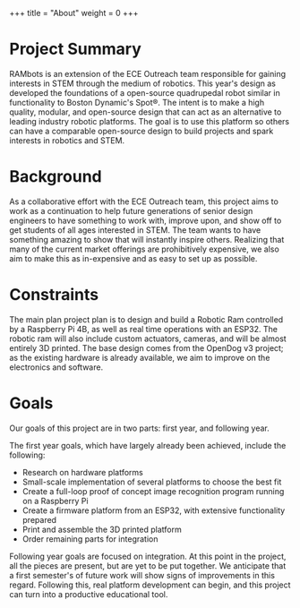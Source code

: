 +++
title = "About"
weight = 0
+++
# Project Summary
RAMbots is an extension of the ECE Outreach team responsible for gaining interests in STEM through the medium of robotics.
This year's design as developed the foundations of a open-source quadrupedal robot similar in functionality to Boston Dynamic's Spot®.
The intent is to make a high quality, modular, and open-source design that can act as an alternative to leading industry robotic platforms.
The goal is to use this platform so others can have a comparable open-source design to build projects and spark interests in robotics and STEM.

# Background

As a collaborative effort with the ECE Outreach team, this project aims to work as a continuation to help future generations of senior design engineers to have something to work with, improve upon, and show off to get students of all ages interested in STEM.
The team wants to have something amazing to show that will instantly inspire others.
Realizing that many of the current market offerings are prohibitively expensive, we also aim to make this as in-expensive and as easy to set up as possible.

# Constraints

The main plan project plan is to design and build a Robotic Ram controlled by a Raspberry Pi 4B, as well as real time operations with an ESP32.
The robotic ram will also include custom actuators, cameras, and will be almost entirely 3D printed.
The base design comes from the OpenDog v3 project; as the existing hardware is already available, we aim to improve on the electronics and software.

# Goals
Our goals of this project are in two parts: first year, and following year.

The first year goals, which have largely already been achieved, include the following:
- Research on hardware platforms
- Small-scale implementation of several platforms to choose the best fit
- Create a full-loop proof of concept image recognition program running on a Raspberry Pi
- Create a firmware platform from an ESP32, with extensive functionality prepared
- Print and assemble the 3D printed platform
- Order remaining parts for integration

Following year goals are focused on integration. At this point in the project, all the pieces are present, but are yet to be put together. We anticipate that a first semester's of future work will show signs of improvements in this regard. Following this, real platform development can begin, and this project can turn into a productive educational tool.

